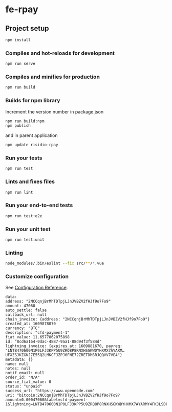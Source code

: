 # fe-rpay

## Project setup

```bash
npm install
```

### Compiles and hot-reloads for development

```bash
npm run serve
```

### Compiles and minifies for production

```bash
npm run build
```

### Builds for npm library

Increment the version number in package.json

```bash
npm run build:npm
npm publish
```

and in parent application

```bash
npm update risidio-rpay
```

### Run your tests

```bash
npm run test
```

### Lints and fixes files

```bash
npm run lint
```

### Run your end-to-end tests

```bash
npm run test:e2e
```

### Run your unit test

```bash
npm run test:unit
```

### Linting

```bash
node_modules/.bin/eslint --fix src/**/*.vue
```

### Customize configuration

See [Configuration Reference](https://cli.vuejs.org/config/).

```
data:
address: "2NCCqnjBrMhTDTpjLJnJVBZV2fHJf9o7Fo9"
amount: 47060
auto_settle: false
callback_url: null
chain_invoice: {address: "2NCCqnjBrMhTDTpjLJnJVBZV2fHJf9o7Fo9"}
created_at: 1609878070
currency: "BTC"
description: "cfd-payment-1"
fiat_value: 11.6577862075898
id: "8cd6a164-0dac-4887-9aa1-88d94f3f584d"
lightning_invoice: {expires_at: 1609881670, payreq: "LNTB470600N1P0LFJ3KPP5U9ZRQ8P8RNXHSGKWDYHXMX7AYARM…UFXZSJKZGKJ7E55Q2LMKCFJZPJ0FNE72ZRETDMSRJQQVV7VE4"}
metadata: {}
name: null
notes: null
notif_email: null
order_id: "N/A"
source_fiat_value: 0
status: "unpaid"
success_url: "https://www.opennode.com"
uri: "bitcoin:2NCCqnjBrMhTDTpjLJnJVBZV2fHJf9o7Fo9?amount=0.00047060&label=cfd-payment-1&lightning=LNTB470600N1P0LFJ3KPP5U9ZRQ8P8RNXHSGKWDYHXMX7AYARMY4FKJLSDFASUD693AYADSGMQDQ4VDNXGTTSV9UK6ETWWSKNZCQZPGSP5ZGAZW5ZCL6RYPQDYUCCPHRCREJJWUQP7GWY5ER4XYULPNQDNMFFQ9QY9QSQFRHXT2A3PAZWPFATNEJMFUY3STKHD82YRNVPA82Y4GRFWSNWR9A8DDRAM53JLUFXZSJKZGKJ7E55Q2LMKCFJZPJ0FNE72ZRETDMSRJQQVV7VE4"
```